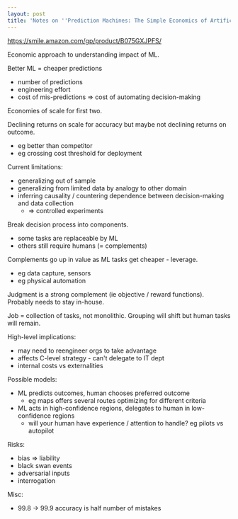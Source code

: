 ```yaml
---
layout: post
title: 'Notes on ''Prediction Machines: The Simple Economics of Artificial Intelligence'''
---
```


<https://smile.amazon.com/gp/product/B075GXJPFS/>

Economic approach to understanding impact of ML. 

Better ML = cheaper predictions

* number of predictions 
* engineering effort
* cost of mis-predictions => cost of automating decision-making

Economies of scale for first two.

Declining returns on scale for accuracy but maybe not declining returns on outcome.

* eg better than competitor
* eg crossing cost threshold for deployment

Current limitations:

* generalizing out of sample
* generalizing from limited data by analogy to other domain
* inferring causality / countering dependence between decision-making and data collection
  * => controlled experiments

Break decision process into components.

* some tasks are replaceable by ML
* others still require humans (= complements)

Complements go up in value as ML tasks get cheaper - leverage.

* eg data capture, sensors
* eg physical automation

Judgment is a strong complement (ie objective / reward functions). Probably needs to stay in-house.

Job = collection of tasks, not monolithic. Grouping will shift but human tasks will remain.

High-level implications:

* may need to reengineer orgs to take advantage
* affects C-level strategy - can't delegate to IT dept
* internal costs vs externalities

Possible models:

* ML predicts outcomes, human chooses preferred outcome
  * eg maps offers several routes optimizing for different criteria
* ML acts in high-confidence regions, delegates to human in low-confidence regions
  * will your human have experience / attention to handle? eg pilots vs autopilot

Risks:

* bias => liability
* black swan events
* adversarial inputs
* interrogation

Misc:

* 99.8 -> 99.9 accuracy is half number of mistakes
